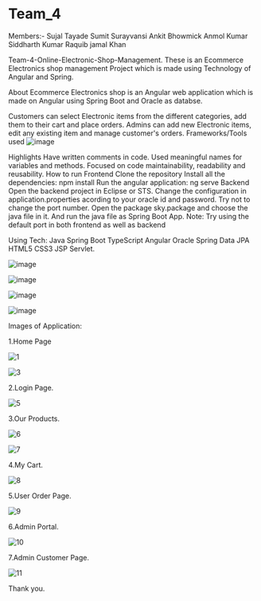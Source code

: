 # Team_4
Members:- Sujal Tayade
          Sumit Surayvansi
          Ankit Bhowmick
          Anmol Kumar
          Siddharth Kumar
          Raquib jamal Khan
          

Team-4-Online-Electronic-Shop-Management.
These is an Ecommerce Electronics shop management Project which is made using Technology of Angular and Spring.

About
 Ecommerce Electronics shop is an Angular web application which is made on Angular using Spring Boot and Oracle as databse.

Customers can select Electronic items from the different categories, add them to their cart and place orders.
Admins can add new Electronic items, edit any existing item and manage customer's orders.
Frameworks/Tools used
               ![image](https://user-images.githubusercontent.com/108823909/177980463-ae5d9605-5f2a-4001-a0a3-a2dbdaa4fd1c.png)

Highlights
Have written comments in code.
Used meaningful names for variables and methods.
Focused on code maintainability, readability and reusability.
How to run
Frontend
Clone the repository
Install all the dependencies:
npm install
Run the angular application:
ng serve
Backend
Open the backend project in Eclipse or STS.
Change the configuration in application.properties acording to your oracle id and password. Try not to change the port number.
Open the package sky.package and choose the java file in it. And run the java file as Spring Boot App.
Note: Try using the default port in both frontend as well as backend


Using Tech:
Java
Spring Boot
TypeScript
Angular
Oracle
Spring Data JPA
HTML5
CSS3
JSP Servlet.



![image](https://user-images.githubusercontent.com/108823909/177982686-10db9cb2-8741-44bf-b6af-e9c00d3d480b.png)

![image](https://user-images.githubusercontent.com/108823909/177982779-bf3e0fde-ecd0-4b54-a0fd-26864d4d10b6.png)

![image](https://user-images.githubusercontent.com/108823909/177982808-931c9193-d790-4018-81fe-d885e5c0c1a6.png)

![image](https://user-images.githubusercontent.com/108823909/177982896-5d94c2fc-3de9-4dbd-95bd-7ff945d305da.png)



Images of Application:

1.Home Page

![1](https://user-images.githubusercontent.com/108823909/177980932-8ac74c79-2d28-40d8-ab27-d5b91f38629b.PNG)

![3](https://user-images.githubusercontent.com/108823909/177980958-d5756a6a-8782-4eb0-bbf7-ebf4799cd96c.PNG)

2.Login Page.

![5](https://user-images.githubusercontent.com/108823909/177981563-97297385-b12f-47f7-9848-5ff706a11474.PNG)

3.Our Products.

![6](https://user-images.githubusercontent.com/108823909/177981634-4e86565a-aa0e-4321-9d52-753d2831c8b4.PNG)

![7](https://user-images.githubusercontent.com/108823909/177981643-e429ff0b-2a87-4be8-aadf-450d8cdd70a3.PNG)

4.My Cart.

![8](https://user-images.githubusercontent.com/108823909/177981726-3a9013fd-0de1-4c8b-bd3d-1e14a83fcdf2.PNG)

5.User Order Page.

![9](https://user-images.githubusercontent.com/108823909/177981807-4540e63b-8227-4c55-94e8-cab6f9fda3d6.PNG)

6.Admin Portal.

![10](https://user-images.githubusercontent.com/108823909/177981917-b46d06be-ec1a-445d-b139-b63ec79a8d59.PNG)


7.Admin Customer Page.

![11](https://user-images.githubusercontent.com/108823909/177981961-98920890-d527-4d9f-ad81-2f5ad0fee00b.PNG)


Thank you.







